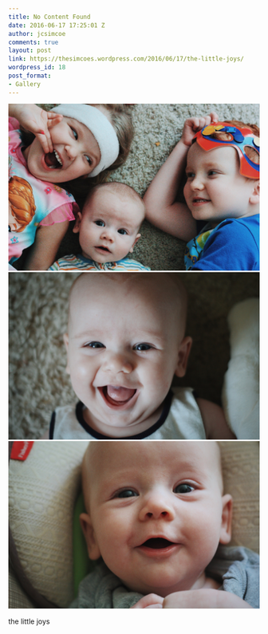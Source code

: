 ```yaml
---
title: No Content Found
date: 2016-06-17 17:25:01 Z
author: jcsimcoe
comments: true
layout: post
link: https://thesimcoes.wordpress.com/2016/06/17/the-little-joys/
wordpress_id: 18
post_format:
- Gallery
---
```


![image](/public/assets/tumblr_o8xf1p4rnA1qbwpqvo1_1280.jpg)
![image](/public/assets/tumblr_o8xf1p4rnA1qbwpqvo2_1280.jpg)
![image](/public/assets/tumblr_o8xf1p4rnA1qbwpqvo3_1280.jpg)

the little joys 
